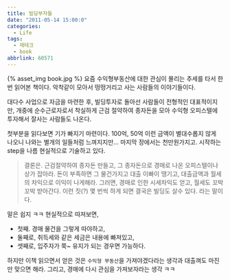 ```yaml
---
title: 빌딩부자들
date: "2011-05-14 15:00:0"
categories:
  - Life
tags:
  - 재테크
  - book
abbrlink: 60571
---
```


{% asset_img book.jpg %}
요즘 수익형부동산에 대한 관심이 몰리는 추세를 타서 한번 읽어본 책이다.
악착같이 모아서 떵떵거리고 사는 사람들의 이야기들이다.

대다수 사업으로 자금을 마련한 후, 빌딩투자로 돌아선 사람들이 전형적인 대표적이지만,
개중에 순수근로자로서 착실하게 근검 절약하여 종자돈을 모아
수익형 오피스텔에 투자해서 잘사는 사람들도 나온다.

첫부분을 읽다보면 기가 빠지기 마련이다. 100억, 50억 이런 금액이 별대수롭지 않게 나오니
나와는 별개의 일들처럼 느껴지지만…
마지막 장에서는 천만원가지고. 시작하는 step을 나름 현실적으로 기술하고 있다.

> 결론은. 근검절약하여 종자돈 만들고,
> 그 종자돈으로 경매로 나온 오피스텔이나 상가 잡아라. 돈이 부족하면 그 물건가지고 대출 이빠이 땡기고, 대출금액과 월세의 차익으로 이익이 나게해라.
> 그러면, 경매로 인한 시세차익도 얻고, 월세도 꼬박꼬박 받아간다.
> 이런 짓(?) 몇 번씩 하게 되면 결국은 빌딩도 살수 있다. 라는 말이다.

말은 쉽지 ㅋㅋ
현실적으로 따져보면,

- 첫째. 경매 물건을 그렇게 따야하고,
- 둘째로, 취득세와 같은 세금은 내용에 빠져있고,
- 셋째로, 입주자가 쭉~ 유지가 되는 경우면 가능하다.

하지만 이책 읽으면서 얻은 것은 `수익형 부동산`을 가져야겠다라는 생각과 대출껴도 마진만 맞으면 해라. 그리고, 경매에 다시 관심을 가져보자라는 생각 ㅋㅋ
